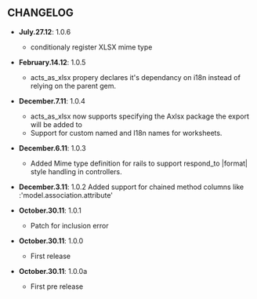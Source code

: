 CHANGELOG
---------

- **July.27.12**: 1.0.6
  - conditionaly register XLSX mime type

- **February.14.12**: 1.0.5
  - acts_as_xlsx propery declares it's dependancy on i18n instead of relying on the parent gem.

- **December.7.11**: 1.0.4
  - acts_as_xlsx now supports specifying the Axlsx package the export will be added to
  - Support for custom named and I18n names for worksheets.

- **December.6.11**: 1.0.3
  - Added Mime type definition for rails to support respond_to |format| style handling in controllers.

- **December.3.11**: 1.0.2
    Added support for chained method columns like :'model.association.attribute'

- **October.30.11**: 1.0.1
  - Patch for inclusion error

- **October.30.11**: 1.0.0
  - First release

- **October.30.11**: 1.0.0a
  - First pre release
